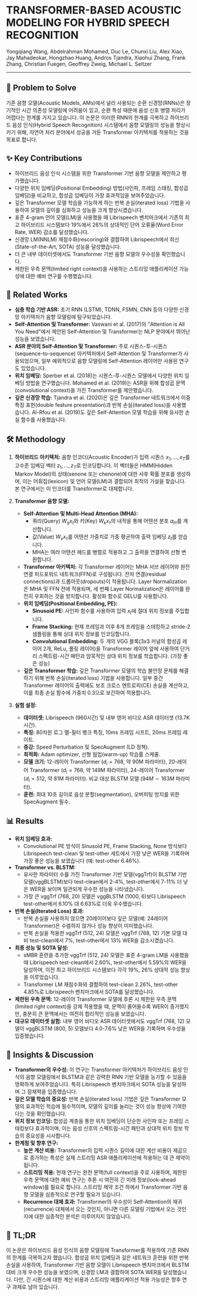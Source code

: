# TRANSFORMER-BASED ACOUSTIC MODELING FOR HYBRID SPEECH RECOGNITION

Yongqiang Wang, Abdelrahman Mohamed, Duc Le, Chunxi Liu, Alex Xiao, Jay Mahadeokar, Hongzhao Huang, Andros Tjandra, Xiaohui Zhang, Frank Zhang, Christian Fuegen, Geoffrey Zweig, Michael L. Seltzer

---

## 🧩 Problem to Solve

기존 음향 모델(Acoustic Models, AMs)에서 널리 사용되는 순환 신경망(RNNs)은 장기적인 시간 의존성 모델링에 어려움이 있고, 순환 특성 때문에 음성 신호 병렬 처리가 어렵다는 한계를 가지고 있습니다. 이 논문은 이러한 RNN의 한계를 극복하고 하이브리드 음성 인식(Hybrid Speech Recognition) 시스템에서 음향 모델링의 성능을 향상시키기 위해, 자연어 처리 분야에서 성공을 거둔 Transformer 아키텍처를 적용하는 것을 목표로 합니다.

## ✨ Key Contributions

- 하이브리드 음성 인식 시스템을 위한 Transformer 기반 음향 모델을 제안하고 평가했습니다.
- 다양한 위치 임베딩(Positional Embedding) 방법(사인파, 프레임 스태킹, 합성곱 임베딩)을 비교하고, 합성곱 임베딩이 가장 효과적임을 보여주었습니다.
- 깊은 Transformer 모델 학습을 가능하게 하는 반복 손실(iterated loss) 기법을 사용하여 모델의 깊이를 심화하고 성능을 크게 향상시켰습니다.
- 표준 4-gram 언어 모델(LM)을 사용했을 때 Librispeech 벤치마크에서 기존의 최고 하이브리드 시스템보다 19%에서 26%의 상대적인 단어 오류율(Word Error Rate, WER) 감소를 달성했습니다.
- 신경망 LM(NNLM) 재점수화(rescoring)와 결합하여 Librispeech에서 최신(State-of-the-Art, SOTA) 성능을 달성했습니다.
- 더 큰 내부 데이터셋에서도 Transformer 기반 음향 모델의 우수성을 확인했습니다.
- 제한된 우측 문맥(limited right context)을 사용하는 스트리밍 애플리케이션 가능성에 대한 예비 연구를 수행했습니다.

## 📎 Related Works

- **심층 학습 기반 ASR:** 초기 RNN (LSTM), TDNN, FSMN, CNN 등의 다양한 신경망 아키텍처가 음향 모델링에 탐구되었습니다.
- **Self-Attention 및 Transformer:** Vaswani et al. (2017)의 "Attention is All You Need"에서 제안된 Self-Attention 및 Transformer는 NLP 분야에서 뛰어난 성능을 보였습니다.
- **ASR 분야의 Self-Attention 및 Transformer:** 주로 시퀀스-투-시퀀스(sequence-to-sequence) 아키텍처에서 Self-Attention 및 Transformer가 사용되었으며, 일부 예외적으로 음향 모델링에 Self-Attention 레이어만 사용된 연구도 있었습니다.
- **위치 임베딩:** Sperber et al. (2018)는 시퀀스-투-시퀀스 모델에서 다양한 위치 임베딩 방법을 연구했습니다. Mohamed et al. (2019)는 ASR을 위해 합성곱 문맥(convolutional context)을 가진 Transformer를 제안했습니다.
- **깊은 신경망 학습:** Tjandra et al. (2020)은 깊은 Transformer 네트워크에서 이중 특징 표현(double feature presentation)과 반복 손실(iterated loss)을 사용했습니다. Al-Rfou et al. (2019)도 깊은 Self-Attention 모델 학습을 위해 유사한 손실 함수를 사용했습니다.

## 🛠️ Methodology

1. **하이브리드 아키텍처:** 음향 인코더(Acoustic Encoder)가 입력 시퀀스 $x_1, \dots, x_T$를 고수준 임베딩 벡터 $z_1, \dots, z_T$로 인코딩합니다. 이 벡터들은 HMM(Hidden Markov Model)의 상태(senone 또는 chenone)에 대한 사후 확률 분포를 생성하며, 이는 어휘집(lexicon) 및 언어 모델(LM)과 결합되어 최적의 가설을 찾습니다. 본 연구에서는 이 인코더를 Transformer로 대체합니다.

2. **Transformer 음향 모델:**

   - **Self-Attention 및 Multi-Head Attention (MHA):**
     - 쿼리(Query) $W_q x_t$와 키(Key) $W_k x_\tau$의 내적을 통해 어텐션 분포 $\alpha_{t\tau}$를 계산합니다.
     - 값(Value) $W_v x_\tau$를 어텐션 가중치로 가중 평균하여 출력 임베딩 $z_t$를 얻습니다.
     - MHA는 여러 어텐션 헤드를 병렬로 적용하고 그 출력을 연결하여 선형 변환합니다.
   - **Transformer 아키텍처:** 각 Transformer 레이어는 MHA 서브 레이어와 완전 연결 피드포워드 네트워크(FFN)로 구성됩니다. 잔차 연결(residual connections)과 드롭아웃(dropouts)이 적용됩니다. Layer Normalization은 MHA 및 FFN 전에 적용되며, 세 번째 Layer Normalization은 레이어를 완전히 우회하는 것을 방지합니다. 활성화 함수로 GELU를 사용합니다.
   - **위치 임베딩(Positional Embedding, PE):**
     - **Sinusoid PE:** 사인파 함수를 사용하여 입력 $x_t$에 절대 위치 정보를 주입합니다.
     - **Frame Stacking:** 현재 프레임과 이후 8개 프레임을 스태킹하고 stride-2 샘플링을 통해 상대 위치 정보를 인코딩합니다.
     - **Convolutional Embedding:** 두 개의 VGG 블록(3x3 커널의 합성곱 레이어 2개, ReLu, 풀링 레이어)을 Transformer 레이어 앞에 사용하여 단거리 스펙트럼-시간 패턴과 암묵적인 상대 위치 정보를 학습합니다. (가장 좋은 성능)
   - **깊은 Transformer 학습:** 깊은 Transformer 모델의 학습 불안정 문제를 해결하기 위해 반복 손실(iterated loss) 기법을 사용합니다. 일부 중간 Transformer 레이어의 출력에도 보조 크로스 엔트로피(CE) 손실을 계산하고, 이를 최종 손실 함수에 가중치 0.3으로 보간하여 적용합니다.

3. **실험 설정:**
   - **데이터셋:** Librispeech (960시간) 및 내부 영어 비디오 ASR 데이터셋 (13.7K 시간).
   - **특징:** 80차원 로그 멜-필터 뱅크 특징, 10ms 프레임 시프트, 20ms 프레임 레이트.
   - **증강:** Speed Perturbation 및 SpecAugment (LD 정책).
   - **최적화:** Adam optimizer, 선형 웜업(warm-up) 학습률 스케줄.
   - **모델 크기:** 12-레이어 Transformer ($d_i=768$, 약 90M 파라미터), 20-레이어 Transformer ($d_i=768$, 약 149M 파라미터), 24-레이어 Transformer ($d_i=512$, 약 81M 파라미터). 비교 대상 BLSTM 모델 ($94M \sim 163M$ 파라미터).
   - **훈련:** 최대 10초 길이로 음성 분할(segmentation), 오버피팅 방지를 위한 SpecAugment 필수.

## 📊 Results

- **위치 임베딩 효과:**
  - Convolutional PE 방식이 Sinusoid PE, Frame Stacking, None 방식보다 Librispeech test-clean 및 test-other 세트에서 가장 낮은 WER을 기록하며 가장 좋은 성능을 보였습니다 (예: test-other 6.46%).
- **Transformer vs. BLSTM:**
  - 유사한 파라미터 수를 가진 Transformer 기반 모델(vggTrf)이 BLSTM 기반 모델(vggBLSTM)보다 test-clean에서 2-4%, test-other에서 7-11% 더 낮은 WER을 보이며 일관되게 우수한 성능을 나타냈습니다.
  - 가장 큰 vggTrf (768, 20) 모델은 vggBLSTM (1000, 6)보다 Librispeech test-other에서 6.10% 대 6.63%로 더욱 우수했습니다.
- **반복 손실(Iterated Loss) 효과:**
  - 반복 손실을 사용하지 않으면 20레이어보다 깊은 모델(예: 24레이어 Transformer)은 수렴하지 않거나 성능 향상이 미미했습니다.
  - 반복 손실을 적용한 vggTrf (512, 24) 모델은 vggTrf (768, 12) 기본 모델 대비 test-clean에서 7%, test-other에서 13% WER을 감소시켰습니다.
- **최종 성능 및 SOTA 달성:**
  - sMBR 훈련을 추가한 vggTrf (512, 24) 모델은 표준 4-gram LM을 사용했을 때 Librispeech test-clean에서 2.60%, test-other에서 5.59%의 WER을 달성하며, 이전 최고 하이브리드 시스템보다 각각 19%, 26% 상대적 성능 향상을 이루었습니다.
  - Transformer LM 재점수화와 결합하여 test-clean 2.26%, test-other 4.85%로 Librispeech 벤치마크에서 SOTA를 달성했습니다.
- **제한된 우측 문맥:** 12-레이어 Transformer 모델에 추론 시 제한된 우측 문맥(limited right context)을 강제 적용했을 때, 문맥이 줄어들수록 WER이 증가했지만, 충분히 큰 문맥에서는 여전히 합리적인 성능을 보였습니다.
- **대규모 데이터셋 실험:** 내부 영어 비디오 ASR 데이터셋에서도 vggTrf (768, 12) 모델이 vggBLSTM (800, 5) 모델보다 4.0-7.6% 낮은 WER을 기록하며 우수성을 입증했습니다.

## 🧠 Insights & Discussion

- **Transformer의 우수성:** 이 연구는 Transformer 아키텍처가 하이브리드 음성 인식의 음향 모델링에서 BLSTM과 같은 강력한 RNN 기반 모델을 능가할 수 있음을 명확하게 보여주었습니다. 특히 Librispeech 벤치마크에서 SOTA 성능을 달성하며 그 잠재력을 입증했습니다.
- **깊은 모델 학습의 중요성:** 반복 손실(iterated loss) 기법은 깊은 Transformer 모델의 효과적인 학습에 필수적이며, 모델의 깊이를 늘리는 것이 성능 향상에 기여한다는 것을 확인했습니다.
- **위치 정보 인코딩:** 합성곱 계층을 통한 위치 임베딩이 단순한 사인파 또는 프레임 스태킹보다 효과적이며, 이는 음성 신호의 스펙트럼-시간 패턴과 상대적 위치 정보 학습의 중요성을 시사합니다.
- **한계점 및 향후 연구:**
  - **높은 계산 비용:** Transformer의 입력 시퀀스 길이에 대한 계산 비용이 제곱으로 증가하는 특성은 실제 스트리밍 ASR 애플리케이션에 적용하는 데 큰 제약이 됩니다.
  - **스트리밍 적용:** 현재 연구는 완전 문맥(full context)을 주로 사용하며, 제한된 우측 문맥에 대한 예비 연구는 추론 시 여전히 긴 미래 정보(look-ahead window)를 필요로 합니다. 스트리밍 제약 조건 하에서 Transformer 기반 음향 모델을 심층적으로 연구할 필요가 있습니다.
  - **Recurrence 대체 효과:** Transformer의 우수성이 Self-Attention의 재귀(recurrence) 대체에서 오는 것인지, 아니면 다른 모델링 기법에서 오는 것인지에 대한 심층적인 분석은 이루어지지 않았습니다.

## 📌 TL;DR

이 논문은 하이브리드 음성 인식의 음향 모델링에 Transformer를 적용하여 기존 RNN의 한계를 극복하고자 했습니다. 합성곱 위치 임베딩과 깊은 네트워크 훈련을 위한 반복 손실을 사용하여, Transformer 기반 음향 모델이 Librispeech 벤치마크에서 BLSTM 대비 크게 우수한 성능을 보였으며, 신경망 LM과 결합하여 SOTA WER을 달성했습니다. 다만, 긴 시퀀스에 대한 계산 비용과 스트리밍 애플리케이션 적용 가능성은 향후 연구 과제로 남아 있습니다.
